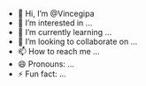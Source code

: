 - 👋 Hi, I’m @Vincegipa
- 👀 I’m interested in ...
- 🌱 I’m currently learning ...
- 💞️ I’m looking to collaborate on ...
- 📫 How to reach me ...
- 😄 Pronouns: ...
- ⚡ Fun fact: ...

<!---
Vincegipa/Vincegipa is a ✨ special ✨ repository because its `README.md` (this file) appears on your GitHub profile.
You can click the Preview link to take a look at your changes.
--->
